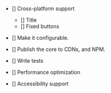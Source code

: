 - [] Cross-platform support

  - [] Title
  - [] Fixed buttons

- [] Make it configurable.

- [] Publish the core to CDNs, and NPM.

- [] Write tests
- [] Performance optimization

- [] Accessibility support
